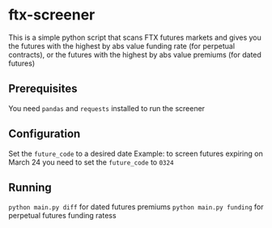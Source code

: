 # ftx-screener

This is a simple python script that scans FTX futures markets and gives you the futures with the highest by abs value funding rate (for perpetual contracts), or the futures with the highest by abs value premiums (for dated futures)

## Prerequisites

You need `pandas` and `requests` installed to run the screener

## Configuration 

Set the `future_code` to a desired date
Example: to screen futures expiring on March 24 you need to set the `future_code` to `0324`

## Running

`python main.py diff` for dated futures premiums
`python main.py funding` for perpetual futures funding ratess
